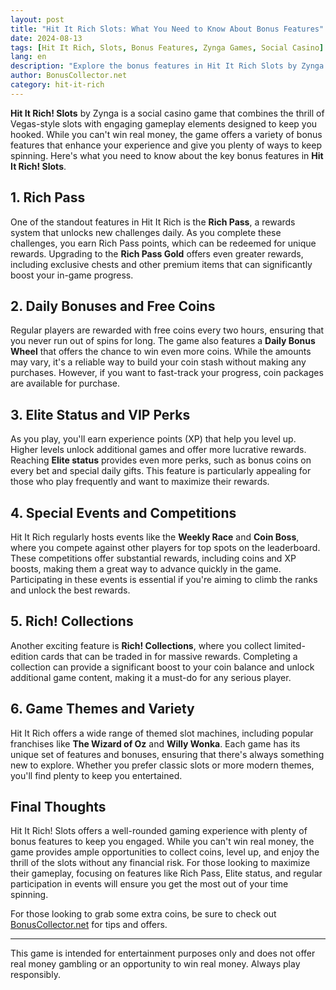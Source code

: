 ```yaml
---
layout: post
title: "Hit It Rich Slots: What You Need to Know About Bonus Features"
date: 2024-08-13
tags: [Hit It Rich, Slots, Bonus Features, Zynga Games, Social Casino]
lang: en
description: "Explore the bonus features in Hit It Rich Slots by Zynga. Learn how to maximize your gaming experience with features like Rich Pass, Elite status, and more."
author: BonusCollector.net
category: hit-it-rich
---
```


**Hit It Rich! Slots** by Zynga is a social casino game that combines the thrill of Vegas-style slots with engaging gameplay elements designed to keep you hooked. While you can't win real money, the game offers a variety of bonus features that enhance your experience and give you plenty of ways to keep spinning. Here's what you need to know about the key bonus features in **Hit It Rich! Slots**.

## 1. Rich Pass

One of the standout features in Hit It Rich is the **Rich Pass**, a rewards system that unlocks new challenges daily. As you complete these challenges, you earn Rich Pass points, which can be redeemed for unique rewards. Upgrading to the **Rich Pass Gold** offers even greater rewards, including exclusive chests and other premium items that can significantly boost your in-game progress.

## 2. Daily Bonuses and Free Coins

Regular players are rewarded with free coins every two hours, ensuring that you never run out of spins for long. The game also features a **Daily Bonus Wheel** that offers the chance to win even more coins. While the amounts may vary, it's a reliable way to build your coin stash without making any purchases. However, if you want to fast-track your progress, coin packages are available for purchase.

## 3. Elite Status and VIP Perks

As you play, you'll earn experience points (XP) that help you level up. Higher levels unlock additional games and offer more lucrative rewards. Reaching **Elite status** provides even more perks, such as bonus coins on every bet and special daily gifts. This feature is particularly appealing for those who play frequently and want to maximize their rewards.

## 4. Special Events and Competitions

Hit It Rich regularly hosts events like the **Weekly Race** and **Coin Boss**, where you compete against other players for top spots on the leaderboard. These competitions offer substantial rewards, including coins and XP boosts, making them a great way to advance quickly in the game. Participating in these events is essential if you're aiming to climb the ranks and unlock the best rewards.

## 5. Rich! Collections

Another exciting feature is **Rich! Collections**, where you collect limited-edition cards that can be traded in for massive rewards. Completing a collection can provide a significant boost to your coin balance and unlock additional game content, making it a must-do for any serious player.

## 6. Game Themes and Variety

Hit It Rich offers a wide range of themed slot machines, including popular franchises like **The Wizard of Oz** and **Willy Wonka**. Each game has its unique set of features and bonuses, ensuring that there's always something new to explore. Whether you prefer classic slots or more modern themes, you'll find plenty to keep you entertained.

## Final Thoughts

Hit It Rich! Slots offers a well-rounded gaming experience with plenty of bonus features to keep you engaged. While you can't win real money, the game provides ample opportunities to collect coins, level up, and enjoy the thrill of the slots without any financial risk. For those looking to maximize their gameplay, focusing on features like Rich Pass, Elite status, and regular participation in events will ensure you get the most out of your time spinning.

For those looking to grab some extra coins, be sure to check out [BonusCollector.net](https://bonuscollector.net/hit-it-rich-free-coins/) for tips and offers.

---

This game is intended for entertainment purposes only and does not offer real money gambling or an opportunity to win real money. Always play responsibly.